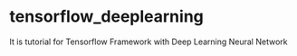 # tensorflow_deeplearning
It is tutorial for Tensorflow Framework with Deep Learning Neural Network
